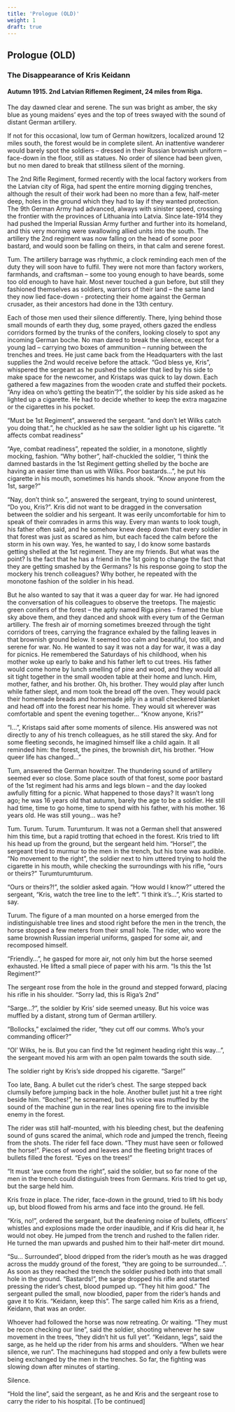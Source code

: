 ```yaml
---
title: 'Prologue (OLD)'
weight: 1
draft: true
---
```


## Prologue (OLD)
### The Disappearance of Kris Keidann
#### Autumn 1915. 2nd Latvian Riflemen Regiment, 24 miles from Riga.

The day dawned clear and serene. The sun was bright as amber, the sky blue as young maidens’ eyes and the top of trees swayed with the sound of distant German artillery.

If not for this occasional, low tum of German howitzers, localized around 12 miles south, the forest would be in complete silent. An inattentive wanderer would barely spot the soldiers – dressed in their Russian brownish uniform – face-down in the floor, still as statues. No order of silence had been given, but no men dared to break that stillness silent of the morning.

The 2nd Rifle Regiment, formed recently with the local factory workers from the Latvian city of Riga, had spent the entire morning digging trenches, although the result of their work had been no more than a few, half-meter deep, holes in the ground which they had to lay if they wanted protection. The 9th German Army had advanced, always with sinister speed, crossing the frontier with the provinces of Lithuania into Latvia. Since late-1914 they had pushed the Imperial Russian Army further and further into its homeland, and this very morning were swallowing allied units into the south. The artillery the 2nd regiment was now falling on the head of some poor bastard, and would soon be falling on theirs, in that calm and serene forest.

Tum. The artillery barrage was rhythmic, a clock reminding each men of the duty they will soon have to fulfil. They were not more than factory workers, farmhands, and craftsman – some too young enough to have beards, some too old enough to have hair. Most never touched a gun before, but still they fashioned themselves as soldiers, warriors of their land – the same land they now lied face-down - protecting their home against the German crusader, as their ancestors had done in the 13th century.

Each of those men used their silence differently. There, lying behind those small mounds of earth they dug, some prayed, others gazed the endless corridors formed by the trunks of the conifers, looking closely to spot any incoming German boche. No man dared to break the silence, except for a young lad – carrying two boxes of ammunition – running between the trenches and trees. He just came back from the Headquarters with the last supplies the 2nd would receive before the attack.
“God bless ye, Kris”, whispered the sergeant as he pushed the soldier that lied by his side to make space for the newcomer, and Kristaps was quick to lay down. Each gathered a few magazines from the wooden crate and stuffed their pockets. “Any idea on who’s getting the beatin’?”, the soldier by his side asked as he lighted up a cigarette. He had to decide whether to keep the extra magazine or the cigarettes in his pocket.

“Must be 1st Regiment”, answered the sergeant. “and don’t let Wilks catch you doing that.”, he chuckled as he saw the soldier light up his cigarette. “it affects combat readiness”

“Aye, combat readiness”, repeated the soldier, in a monotone, slightly mocking, fashion. “Why bother”, half-chuckled the soldier, “I think the damned bastards in the 1st Regiment getting shelled by the boche are having an easier time than us with Wilks. Poor bastards…”, he put his cigarette in his mouth, sometimes his hands shook. “Know anyone from the 1st, sarge?”

“Nay, don’t think so.”, answered the sergeant, trying to sound uninterest, “Do you, Kris?”. Kris did not want to be dragged in the conversation between the soldier and his sergeant. It was eerily uncomfortable for him to speak of their comrades in arms this way. Every man wants to look tough, his father often said, and he somehow knew deep down that every soldier in that forest was just as scared as him, but each faced the calm before the storm in his own way.
Yes, he wanted to say, I do know some bastards getting shelled at the 1st regiment. They are my friends. But what was the point? Is the fact that he has a friend in the 1st going to change the fact that they are getting smashed by the Germans? Is his response going to stop the mockery his trench colleagues? Why bother, he repeated with the monotone fashion of the soldier in his head.

But he also wanted to say that it was a queer day for war. He had ignored the conversation of his colleagues to observe the treetops. The majestic green conifers of the forest – the aptly named Riga pines - framed the blue sky above them, and they danced and shook with every tum of the German artillery. The fresh air of morning sometimes breezed through the tight corridors of trees, carrying the fragrance exhaled by the falling leaves in that brownish ground below. It seemed too calm and beautiful, too still, and serene for war. No. He wanted to say it was not a day for war, it was a day for picnics.
He remembered the Saturdays of his childhood, when his mother woke up early to bake and his father left to cut trees. His father would come home by lunch smelling of pine and wood, and they would all sit tight together in the small wooden table at their home and lunch. Him, mother, father, and his brother. Oh, his brother. They would play after lunch while father slept, and mom took the bread off the oven. They would pack their homemade breads and homemade jelly in a small checkered blanket and head off into the forest near his home. They would sit wherever was comfortable and spent the evening together…  “Know anyone, Kris?”

“I…”, Kristaps said after some moments of silence. His answered was not directly to any of his trench colleagues, as he still stared the sky. And for some fleeting seconds, he imagined himself like a child again. It all reminded him: the forest, the pines, the brownish dirt, his brother. “How queer life has changed…”

Tum, answered the German howitzer. The thundering sound of artillery seemed ever so close. Some place south of that forest, some poor bastard of the 1st regiment had his arms and legs blown – and the day looked awfully fitting for a picnic. What happened to those days? It wasn’t long ago; he was 16 years old that autumn, barely the age to be a soldier. He still had time, time to go home, time to spend with his father, with his mother. 16 years old. He was still young… was he?

Tum. Turum. Turum. Turumturum. It was not a German shell that answered him this time, but a rapid trotting that echoed in the forest. Kris tried to lift his head up from the ground, but the sergeant held him. “Horse!”, the sergeant tried to murmur to the men in the trench, but his tone was audible. “No movement to the right”, the soldier next to him uttered trying to hold the cigarette in his mouth, while checking the surroundings with his rifle, “ours or theirs?”
Turumturumturum.

“Ours or theirs?!”, the soldier asked again. “How would I know?” uttered the sergeant, “Kris, watch the tree line to the left”. “I think it’s…”, Kris started to say.

Turum. The figure of a man mounted on a horse emerged from the indistinguishable tree lines and stood right before the men in the trench, the horse stopped a few meters from their small hole. The rider, who wore the same brownish Russian imperial uniforms, gasped for some air, and recomposed himself.

“Friendly…”, he gasped for more air, not only him but the horse seemed exhausted. He lifted a small piece of paper with his arm. “Is this the 1st Regiment?”

The sergeant rose from the hole in the ground and stepped forward, placing his rifle in his shoulder. “Sorry lad, this is Riga’s 2nd”

“Sarge…?”, the soldier by Kris’ side seemed uneasy. But his voice was muffled by a distant, strong tum of German artillery.

“Bollocks,” exclaimed the rider, “they cut off our comms. Who’s your commanding officer?”

“Ol’ Wilks, he is. But you can find the 1st regiment heading right this way…”, the sergeant moved his arm with an open palm towards the south side. 

The soldier right by Kris’s side dropped his cigarette. “Sarge!”

Too late, Bang. A bullet cut the rider’s chest. The sarge stepped back clumsily before jumping back in the hole. Another bullet just hit a tree right beside him. “Boches!”, he screamed, but his voice was muffled by the sound of the machine gun in the rear lines opening fire to the invisible enemy in the forest.

The rider was still half-mounted, with his bleeding chest, but the deafening sound of guns scared the animal, which rode and jumped the trench, fleeing from the shots. The rider fell face down. “They must have seen or followed the horse!”. Pieces of wood and leaves and the fleeting bright traces of bullets filled the forest. “Eyes on the trees!”

“It must ‘ave come from the right”, said the soldier, but so far none of the men in the trench could distinguish trees from Germans. Kris tried to get up, but the sarge held him.

Kris froze in place. The rider, face-down in the ground, tried to lift his body up, but blood flowed from his arms and face into the ground. He fell.

“Kris, no!”, ordered the sergeant, but the deafening noise of bullets, officers' whistles and explosions made the order inaudible, and if Kris did hear it, he would not obey. He jumped from the trench and rushed to the fallen rider. He turned the man upwards and pushed him to their half-meter dirt mound.

“Su… Surrounded”, blood dripped from the rider’s mouth as he was dragged across the muddy ground of the forest, “they are going to be surrounded…”.  As soon as they reached the trench the soldier pushed both into that small hole in the ground.
“Bastards!”, the sarge dropped his rifle and started pressing the rider’s chest, blood pumped up. “They hit him good.” The sergeant pulled the small, now bloodied, paper from the rider’s hands and gave it to Kris. “Keidann, keep this”. The sarge called him Kris as a friend, Keidann, that was an order.

Whoever had followed the horse was now retreating. Or waiting. “They must be recon checking our line”, said the soldier, shooting whenever he saw movement in the trees, “they didn’t hit us full yet”. “Keidann, legs”, said the sarge, as he held up the rider from his arms and shoulders. “When we hear silence, we run”. The machineguns had stopped and only a few bullets were being exchanged by the men in the trenches. So far, the fighting was slowing down after minutes of starting.

Silence.

“Hold the line”, said the sergeant, as he and Kris and the sergeant rose to carry the rider to his hospital.
[To be continued]

